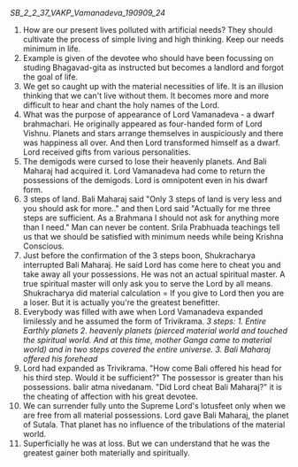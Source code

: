 *SB_2_2_37_VAKP_Vamanadeva_190909_24*

1. How are our present lives polluted with artificial needs? They should cultivate the process of simple living and high thinking. Keep our needs minimum in life.
2. Example is given of the devotee who should have been focussing on studing Bhagavad-gita as instructed but becomes a landlord and forgot the goal of life.
3. We get so caught up with the material necessities of life. It is an illusion thinking that we can't live without them. It becomes more and more difficult to hear and chant the holy names of the Lord.
4. What was the purpose of appearance of Lord Vamanadeva - a dwarf brahmachari. He originally appeared as four-handed form of Lord Vishnu. Planets and stars arrange themselves in auspiciously and there was happiness all over. And then Lord transformed himself as a dwarf. Lord received gifts from various personalities.
5. The demigods were cursed to lose their heavenly planets. And Bali Maharaj had acquired it. Lord Vamanadeva had come to return the possessions of the demigods. Lord is omnipotent even in his dwarf form.
6. 3 steps of land. Bali Maharaj said "Only 3 steps of land is very less and you should ask for more.." and then Lord said "Actually for me three steps are sufficient. As a Brahmana I should not ask for anything more than I need." Man can never be content. Srila Prabhuada teachings tell us that we should be satisfied with minimum needs while being Krishna Conscious.
7. Just before the confirmation of the 3 steps boon, Shukracharya interrupted Bali Maharaj. He said Lord has come here to cheat you and take away all your possessions. He was not an actual spiritual master. A true spiritual master will only ask you to serve the Lord by all means. Shukracharya did material calculation = If you give to Lord then you are a loser. But it is actually you're the greatest benefitter.
8. Everybody was filled with awe when Lord Vamanadeva expanded limilessly and he assumed the form of Trivikrama. *3 steps: 1. Entire Earthly planets 2. heavenly planets (pierced material world and touched the spiritual world. And at this time, mother Ganga came to material world) and in two steps covered the entire universe. 3. Bali Maharaj offered his forehead*
9. Lord had expanded as Trivikrama. "How come Bali offered his head for his third step. Would it be sufficient?" The possessor is greater than his possessions. balir atma nivedanam. "Did Lord cheat Bali Maharaj?" it is the cheating of affection with his great devotee.
10. We can surrender fully unto the Supreme Lord's lotusfeet only when we are free from all material possessions. Lord gave Bali Maharaj, the planet of Sutala. That planet has no influence of the tribulations of the material world.
11. Superficially he was at loss. But we can understand that he was the greatest gainer both materially and spiritually.
